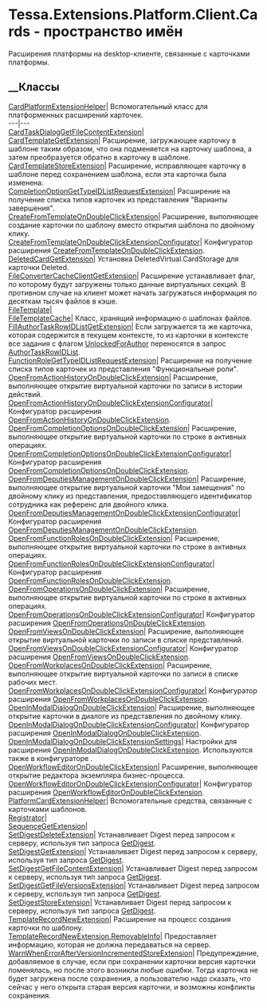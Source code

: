 # Tessa.Extensions.Platform.Client.Cards - пространство имён
Расширения платформы на desktop-клиенте, связанные с карточками платформы.
##  __Классы
[CardPlatformExtensionHelper](T_Tessa_Extensions_Platform_Client_Cards_CardPlatformExtensionHelper.htm)|
Вспомогательный класс для платформенных расширений карточек.  
---|---  
[CardTaskDialogGetFileContentExtension](T_Tessa_Extensions_Platform_Client_Cards_CardTaskDialogGetFileContentExtension.htm)|  
[CardTemplateGetExtension](T_Tessa_Extensions_Platform_Client_Cards_CardTemplateGetExtension.htm)|
Расширение, загружающее карточку в шаблоне таким образом, что она подменяется
на карточку шаблона, а затем преобразуется обратно в карточку в шаблоне.  
[CardTemplateStoreExtension](T_Tessa_Extensions_Platform_Client_Cards_CardTemplateStoreExtension.htm)|
Расширение, исправляющее карточку в шаблоне перед сохранением шаблона, если
эта карточка была изменена.  
[CompletionOptionGetTypeIDListRequestExtension](T_Tessa_Extensions_Platform_Client_Cards_CompletionOptionGetTypeIDListRequestExtension.htm)|
Расширение на получение списка типов карточек из представления "Варианты
завершения".  
[CreateFromTemplateOnDoubleClickExtension](T_Tessa_Extensions_Platform_Client_Cards_CreateFromTemplateOnDoubleClickExtension.htm)|
Расширение, выполняющее создание карточки по шаблону вместо открытия шаблона
по двойному клику.  
[CreateFromTemplateOnDoubleClickExtensionConfigurator](T_Tessa_Extensions_Platform_Client_Cards_CreateFromTemplateOnDoubleClickExtensionConfigurator.htm)|
Конфигуратор расширения
[CreateFromTemplateOnDoubleClickExtension](T_Tessa_Extensions_Platform_Client_Cards_CreateFromTemplateOnDoubleClickExtension.htm).  
[DeletedCardGetExtension](T_Tessa_Extensions_Platform_Client_Cards_DeletedCardGetExtension.htm)|
Установка DeletedVirtual.CardStorage для карточки Deleted.  
[FileConverterCacheClientGetExtension](T_Tessa_Extensions_Platform_Client_Cards_FileConverterCacheClientGetExtension.htm)|
Расширение устанавливает флаг, по которому будут загружены только данные
виртуальных секций. В противном случае на клиент может начать загружаться
информация по десяткам тысяч файлов в кэше.  
[FileTemplate](T_Tessa_Extensions_Platform_Client_Cards_FileTemplate.htm)|  
[FileTemplateCache](T_Tessa_Extensions_Platform_Client_Cards_FileTemplateCache.htm)|
Класс, хранящий информацию о шаблонах файлов.  
[FillAuthorTaskRowIDListGetExtension](T_Tessa_Extensions_Platform_Client_Cards_FillAuthorTaskRowIDListGetExtension.htm)|
Если загружается та же карточка, которая содержится в текущем контексте, то из
карточки в контексте все задания с флагом
[UnlockedForAuthor](T_Tessa_Cards_CardTaskFlags.htm) переносятся в запрос
[AuthorTaskRowIDList](P_Tessa_Cards_CardGetRequest_AuthorTaskRowIDList.htm).  
[FunctionRoleGetTypeIDListRequestExtension](T_Tessa_Extensions_Platform_Client_Cards_FunctionRoleGetTypeIDListRequestExtension.htm)|
Расширение на получение списка типов карточек из представления "Функциональные
роли".  
[OpenFromActionHistoryOnDoubleClickExtension](T_Tessa_Extensions_Platform_Client_Cards_OpenFromActionHistoryOnDoubleClickExtension.htm)|
Расширение, выполняющее открытие виртуальной карточки по записи в истории
действий.  
[OpenFromActionHistoryOnDoubleClickExtensionConfigurator](T_Tessa_Extensions_Platform_Client_Cards_OpenFromActionHistoryOnDoubleClickExtensionConfigurator.htm)|
Конфигуратор расширения
[OpenFromActionHistoryOnDoubleClickExtension](T_Tessa_Extensions_Platform_Client_Cards_OpenFromActionHistoryOnDoubleClickExtension.htm).  
[OpenFromCompletionOptionsOnDoubleClickExtension](T_Tessa_Extensions_Platform_Client_Cards_OpenFromCompletionOptionsOnDoubleClickExtension.htm)|
Расширение, выполняющее открытие виртуальной карточки по строке в активных
операциях.  
[OpenFromCompletionOptionsOnDoubleClickExtensionConfigurator](T_Tessa_Extensions_Platform_Client_Cards_OpenFromCompletionOptionsOnDoubleClickExtensionConfigurator.htm)|
Конфигуратор расширения
[OpenFromCompletionOptionsOnDoubleClickExtension](T_Tessa_Extensions_Platform_Client_Cards_OpenFromCompletionOptionsOnDoubleClickExtension.htm).  
[OpenFromDeputiesManagementOnDoubleClickExtension](T_Tessa_Extensions_Platform_Client_Cards_OpenFromDeputiesManagementOnDoubleClickExtension.htm)|
Расширение, выполняющее открытие виртуальной карточки "Мои замещения" по
двойному клику из представления, предоставляющего идентификатор сотрудника как
референс для двойного клика.  
[OpenFromDeputiesManagementOnDoubleClickExtensionConfigurator](T_Tessa_Extensions_Platform_Client_Cards_OpenFromDeputiesManagementOnDoubleClickExtensionConfigurator.htm)|
Конфигуратор расширения
[OpenFromDeputiesManagementOnDoubleClickExtension](T_Tessa_Extensions_Platform_Client_Cards_OpenFromDeputiesManagementOnDoubleClickExtension.htm).  
[OpenFromFunctionRolesOnDoubleClickExtension](T_Tessa_Extensions_Platform_Client_Cards_OpenFromFunctionRolesOnDoubleClickExtension.htm)|
Расширение, выполняющее открытие виртуальной карточки по строке в активных
операциях.  
[OpenFromFunctionRolesOnDoubleClickExtensionConfigurator](T_Tessa_Extensions_Platform_Client_Cards_OpenFromFunctionRolesOnDoubleClickExtensionConfigurator.htm)|
Конфигуратор расширения
[OpenFromFunctionRolesOnDoubleClickExtension](T_Tessa_Extensions_Platform_Client_Cards_OpenFromFunctionRolesOnDoubleClickExtension.htm).  
[OpenFromOperationsOnDoubleClickExtension](T_Tessa_Extensions_Platform_Client_Cards_OpenFromOperationsOnDoubleClickExtension.htm)|
Расширение, выполняющее открытие виртуальной карточки по строке в активных
операциях.  
[OpenFromOperationsOnDoubleClickExtensionConfigurator](T_Tessa_Extensions_Platform_Client_Cards_OpenFromOperationsOnDoubleClickExtensionConfigurator.htm)|
Конфигуратор расширения
[OpenFromOperationsOnDoubleClickExtension](T_Tessa_Extensions_Platform_Client_Cards_OpenFromOperationsOnDoubleClickExtension.htm).  
[OpenFromViewsOnDoubleClickExtension](T_Tessa_Extensions_Platform_Client_Cards_OpenFromViewsOnDoubleClickExtension.htm)|
Расширение, выполняющее открытие виртуальной карточки по записи в списке
представлений.  
[OpenFromViewsOnDoubleClickExtensionConfigurator](T_Tessa_Extensions_Platform_Client_Cards_OpenFromViewsOnDoubleClickExtensionConfigurator.htm)|
Конфигуратор расширения
[OpenFromViewsOnDoubleClickExtension](T_Tessa_Extensions_Platform_Client_Cards_OpenFromViewsOnDoubleClickExtension.htm).  
[OpenFromWorkplacesOnDoubleClickExtension](T_Tessa_Extensions_Platform_Client_Cards_OpenFromWorkplacesOnDoubleClickExtension.htm)|
Расширение, выполняющее открытие виртуальной карточки по записи в списке
рабочих мест.  
[OpenFromWorkplacesOnDoubleClickExtensionConfigurator](T_Tessa_Extensions_Platform_Client_Cards_OpenFromWorkplacesOnDoubleClickExtensionConfigurator.htm)|
Конфигуратор расширения
[OpenFromWorkplacesOnDoubleClickExtension](T_Tessa_Extensions_Platform_Client_Cards_OpenFromWorkplacesOnDoubleClickExtension.htm).  
[OpenInModalDialogOnDoubleClickExtension](T_Tessa_Extensions_Platform_Client_Cards_OpenInModalDialogOnDoubleClickExtension.htm)|
Расширение, выполняющее открытие карточки в диалоге из представления по
двойному клику.  
[OpenInModalDialogOnDoubleClickExtensionConfigurator](T_Tessa_Extensions_Platform_Client_Cards_OpenInModalDialogOnDoubleClickExtensionConfigurator.htm)|
Конфигуратор расширения
[OpenInModalDialogOnDoubleClickExtension](T_Tessa_Extensions_Platform_Client_Cards_OpenInModalDialogOnDoubleClickExtension.htm).  
[OpenInModalDialogOnDoubleClickExtensionSettings](T_Tessa_Extensions_Platform_Client_Cards_OpenInModalDialogOnDoubleClickExtensionSettings.htm)|
Настройки для расширения
[OpenInModalDialogOnDoubleClickExtension](T_Tessa_Extensions_Platform_Client_Cards_OpenInModalDialogOnDoubleClickExtension.htm).
Используются также в конфигураторе .  
[OpenWorkflowEditorOnDoubleClickExtension](T_Tessa_Extensions_Platform_Client_Cards_OpenWorkflowEditorOnDoubleClickExtension.htm)|
Расширение, выполняющее открытие редактора экземпляра бизнес-процесса.  
[OpenWorkflowEditorOnDoubleClickExtensionConfigurator](T_Tessa_Extensions_Platform_Client_Cards_OpenWorkflowEditorOnDoubleClickExtensionConfigurator.htm)|
Конфигуратор расширения
[OpenWorkflowEditorOnDoubleClickExtension](T_Tessa_Extensions_Platform_Client_Cards_OpenWorkflowEditorOnDoubleClickExtension.htm).  
[PlatformCardExtensionHelper](T_Tessa_Extensions_Platform_Client_Cards_PlatformCardExtensionHelper.htm)|
Вспомогательные средства, связанные с карточками шаблонов.  
[Registrator](T_Tessa_Extensions_Platform_Client_Cards_Registrator.htm)|  
[SequenceGetExtension](T_Tessa_Extensions_Platform_Client_Cards_SequenceGetExtension.htm)|  
[SetDigestDeleteExtension](T_Tessa_Extensions_Platform_Client_Cards_SetDigestDeleteExtension.htm)|
Устанавливает Digest перед запросом к серверу, используя тип запроса
[GetDigest](F_Tessa_Cards_CardRequestTypes_GetDigest.htm).  
[SetDigestGetExtension](T_Tessa_Extensions_Platform_Client_Cards_SetDigestGetExtension.htm)|
Устанавливает Digest перед запросом к серверу, используя тип запроса
[GetDigest](F_Tessa_Cards_CardRequestTypes_GetDigest.htm).  
[SetDigestGetFileContentExtension](T_Tessa_Extensions_Platform_Client_Cards_SetDigestGetFileContentExtension.htm)|
Устанавливает Digest перед запросом к серверу, используя тип запроса
[GetDigest](F_Tessa_Cards_CardRequestTypes_GetDigest.htm).  
[SetDigestGetFileVersionsExtension](T_Tessa_Extensions_Platform_Client_Cards_SetDigestGetFileVersionsExtension.htm)|
Устанавливает Digest перед запросом к серверу, используя тип запроса
[GetDigest](F_Tessa_Cards_CardRequestTypes_GetDigest.htm).  
[SetDigestStoreExtension](T_Tessa_Extensions_Platform_Client_Cards_SetDigestStoreExtension.htm)|
Устанавливает Digest перед запросом к серверу, используя тип запроса
[GetDigest](F_Tessa_Cards_CardRequestTypes_GetDigest.htm).  
[TemplateRecordNewExtension](T_Tessa_Extensions_Platform_Client_Cards_TemplateRecordNewExtension.htm)|
Расширение на процесс создания карточки по шаблону.  
[TemplateRecordNewExtension.RemovableInfo](T_Tessa_Extensions_Platform_Client_Cards_TemplateRecordNewExtension_RemovableInfo.htm)|
Предоставляет информацию, которая не должна передаваться на сервер.  
[WarnWhenErrorAfterVersionIncrementedStoreExtension](T_Tessa_Extensions_Platform_Client_Cards_WarnWhenErrorAfterVersionIncrementedStoreExtension.htm)|
Предупреждение, добавляемое в случае, если при сохранении карточки версия
карточки поменялась, но после этого возникли любые ошибки. Тогда карточка не
будет загружена после сохранения, а пользователю надо сказать, что сейчас у
него открыта старая версия карточки, и возможны конфликты сохранения.
